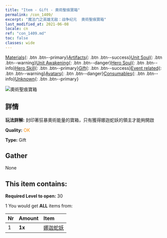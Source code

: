```yaml
---
title: "Item - Gift - 奧術聖痕寶箱"
permalink: /con_1409/
excerpt: "魔法门之英雄无敌：战争纪元  奧術聖痕寶箱"
last_modified_at: 2021-06-08
locale: cn
ref: "con_1409.md"
toc: false
classes: wide
---
```

 [Materials](/ItemsCN/){: .btn .btn--primary}[Artifacts](/ItemsCN/Artifacts/){: .btn .btn--success}[Unit Soul](/ItemsCN/UnitSoul/){: .btn .btn--warning}[Unit Awakening](/ItemsCN/UnitAwakening/){: .btn .btn--danger}[Hero Soul](/ItemsCN/HeroSoul/){: .btn .btn--info}[Hero Skill](/ItemsCN/HeroSkill/){: .btn .btn--primary}[Gift](/ItemsCN/Gift/){: .btn .btn--success}[Event related](/ItemsCN/Events/){: .btn .btn--warning}[Avatars](/ItemsCN/Avatars/){: .btn .btn--danger}[Consumables](/ItemsCN/Consumables/){: .btn .btn--info}[Unknown](/ItemsCN/Unknown/){: .btn .btn--primary}

 ![奧術聖痕寶箱](/images/t/i_907023.png)

## 詳情
 **玩法詳解:** 封印著狂暴奧術能量的寶箱，只有獲得娜迦蛇妖的領主才能夠開啟

 **Quality:** <span style="color: #FF8C00">OK</span>

 **Type:** Gift

## Gather

  None

## This item contains:

 **Required Level to open:** 30

 1 You would get **ALL** items  from:

  | Nr | Amount |     Item    |
  |:---|:-------|:------------|
  | 1 |  **1x** | [娜迦蛇妖](/cn/Items/unt_240/) |  | 
